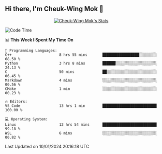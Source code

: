 ## Hi there, I'm Cheuk-Wing Mok 👋

<!--
**mozro0327/mozro0327** is a ✨ _special_ ✨ repository because its `README.md` (this file) appears on your GitHub profile.

Here are some ideas to get you started:

- 🔭 I’m currently working on ...
- 🌱 I’m currently learning ...
- 👯 I’m looking to collaborate on ...
- 🤔 I’m looking for help with ...
- 💬 Ask me about ...
- 📫 How to reach me: ...
- 😄 Pronouns: ...
- ⚡ Fun fact: ...
-->

<p align="center">
  <a href="https://github.com/mozro0327" class="rich-diff-level-one">
    <img src="https://github-readme-stats.vercel.app/api?username=mozro0327&title_color=333&text_color=777" alt="Cheuk-Wing Mok's Stats" >
    <!-- &hide=issues
    <img src="https://github-readme-stats.vercel.app/api?username=mozro0327&hide=issues&title_color=333&text_color=777" alt="Cheuk-Wing Mok's Stats" >
    -->
  </a>
</p>

<!--START_SECTION:waka-->
![Code Time](http://img.shields.io/badge/Code%20Time-2%2C254%20hrs%2023%20mins-blue)

📊 **This Week I Spent My Time On** 

```text
💬 Programming Languages: 
C++                      8 hrs 55 mins       █████████████████░░░░░░░░   68.50 % 
Python                   3 hrs 8 mins        ██████░░░░░░░░░░░░░░░░░░░   24.13 % 
C                        50 mins             ██░░░░░░░░░░░░░░░░░░░░░░░   06.45 % 
Markdown                 4 mins              ░░░░░░░░░░░░░░░░░░░░░░░░░   00.56 % 
CMake                    1 min               ░░░░░░░░░░░░░░░░░░░░░░░░░   00.23 % 

🔥 Editors: 
VS Code                  13 hrs 1 min        █████████████████████████   100.00 % 

💻 Operating System: 
Linux                    12 hrs 54 mins      █████████████████████████   99.18 % 
WSL                      6 mins              ░░░░░░░░░░░░░░░░░░░░░░░░░   00.82 % 
```


 Last Updated on 10/01/2024 20:16:18 UTC
<!--END_SECTION:waka-->
